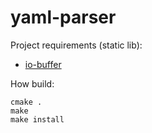 # yaml-parser

Project requirements (static lib):
  - [io-buffer](https://github.com/Alexander1000/io-buffer)

How build:
```shell
cmake .
make
make install
```
